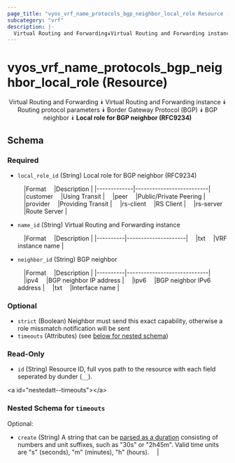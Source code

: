 ```yaml
---
page_title: "vyos_vrf_name_protocols_bgp_neighbor_local_role Resource - terraform-provider-vyos"
subcategory: "vrf"
description: |-
  Virtual Routing and Forwarding⯯Virtual Routing and Forwarding instance⯯Routing protocol parameters⯯Border Gateway Protocol (BGP)⯯BGP neighbor⯯Local role for BGP neighbor (RFC9234)
---
```


# vyos_vrf_name_protocols_bgp_neighbor_local_role (Resource)
<center>

Virtual Routing and Forwarding
⯯
Virtual Routing and Forwarding instance
⯯
Routing protocol parameters
⯯
Border Gateway Protocol (BGP)
⯯
BGP neighbor
⯯
**Local role for BGP neighbor (RFC9234)**


</center>

## Schema

### Required

- `local_role_id` (String) Local role for BGP neighbor (RFC9234)

    &emsp;|Format     &emsp;|Description             |
    |-------------|--------------------------|
    &emsp;|customer   &emsp;|Using Transit           |
    &emsp;|peer       &emsp;|Public/Private Peering  |
    &emsp;|provider   &emsp;|Providing Transit       |
    &emsp;|rs-client  &emsp;|RS Client               |
    &emsp;|rs-server  &emsp;|Route Server            |
- `name_id` (String) Virtual Routing and Forwarding instance

    &emsp;|Format  &emsp;|Description        |
    |----------|---------------------|
    &emsp;|txt     &emsp;|VRF instance name  |
- `neighbor_id` (String) BGP neighbor

    &emsp;|Format  &emsp;|Description                |
    |----------|-----------------------------|
    &emsp;|ipv4    &emsp;|BGP neighbor IP address    |
    &emsp;|ipv6    &emsp;|BGP neighbor IPv6 address  |
    &emsp;|txt     &emsp;|Interface name             |

### Optional

- `strict` (Boolean) Neighbor must send this exact capability, otherwise a role missmatch notification will be sent
- `timeouts` (Attributes) (see [below for nested schema](#nestedatt--timeouts))

### Read-Only

- `id` (String) Resource ID, full vyos path to the resource with each field seperated by dunder (`__`).

&lt;a id=&#34;nestedatt--timeouts&#34;&gt;&lt;/a&gt;
### Nested Schema for `timeouts`

Optional:

- `create` (String) A string that can be [parsed as a duration](https://pkg.go.dev/time#ParseDuration) consisting of numbers and unit suffixes, such as &#34;30s&#34; or &#34;2h45m&#34;. Valid time units are &#34;s&#34; (seconds), &#34;m&#34; (minutes), &#34;h&#34; (hours).  &emsp;|
